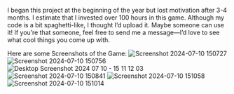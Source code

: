 I began this project at the beginning of the year but lost motivation after 3-4 months. I estimate that I invested over 100 hours in this game.
Although my code is a bit spaghetti-like, I thought I’d upload it. Maybe someone can use it! If you’re that someone, feel free to send me a
message—I’d love to see what cool things you come up with.

Here are some Screenshots of the Game:
![Screenshot 2024-07-10 150727](https://github.com/Stoniye/Godot-mobile-top-down-survival-game/assets/81874364/c5af66c0-9b71-4582-9577-d0ed86d5f1ba)
![Screenshot 2024-07-10 150756](https://github.com/Stoniye/Godot-mobile-top-down-survival-game/assets/81874364/4cc39eab-1af3-46a8-989e-6dce4ec6fc2d)
![Desktop Screenshot 2024 07 10 - 15 11 12 03](https://github.com/Stoniye/Godot-mobile-top-down-survival-game/assets/81874364/2c345d7e-0775-4810-9eec-8b944ffc265b)
![Screenshot 2024-07-10 150841](https://github.com/Stoniye/Godot-mobile-top-down-survival-game/assets/81874364/de1ba675-c472-4a45-a321-6472d85ad8f0)
![Screenshot 2024-07-10 151058](https://github.com/Stoniye/Godot-mobile-top-down-survival-game/assets/81874364/833ab63b-1b2a-40f3-8046-91fdf1744f07)
![Screenshot 2024-07-10 151014](https://github.com/Stoniye/Godot-mobile-top-down-survival-game/assets/81874364/dd706005-322f-4161-9cb1-428ae356e8a4)
